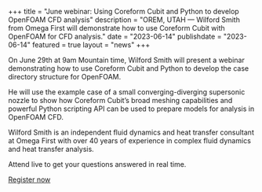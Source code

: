 +++
title = "June webinar: Using Coreform Cubit and Python to develop OpenFOAM CFD analysis"
description = "OREM, UTAH — Wilford Smith from Omega First will demonstrate how to use Coreform Cubit with OpenFOAM for CFD analysis."
date = "2023-06-14"
publishdate = "2023-06-14"
featured = true
layout = "news"
+++

On June 29th at 9am Mountain time, Wilford Smith will present a webinar demonstrating how to use Coreform Cubit and Python to develop the case directory structure for OpenFOAM.

He will use the example case of a small converging-diverging supersonic nozzle to show how Coreform Cubit’s broad meshing capabilities and powerful Python scripting API can be used to prepare models for analysis in OpenFOAM CFD.

Wilford Smith is an independent fluid dynamics and heat transfer consultant at Omega First with over 40 years of experience in complex fluid dynamics and heat transfer analysis.

Attend live to get your questions answered in real time.

[Register now](https://us02web.zoom.us/webinar/register/WN_yJ8tKb-QTrqNmR27DXr2-Q?utm_medium=email&_hsmi=261413078&_hsenc=p2ANqtz-_9GgOw7eKfjS9ANqokMAflC1YoEVFtt3hS1BYAm1xIgY3q3E4BS5kD9EmzDspQn2mSIUY2ltkTkUyfAgAeMib_H2h7tA&utm_content=261413078&utm_source=hs_email#/registration)
